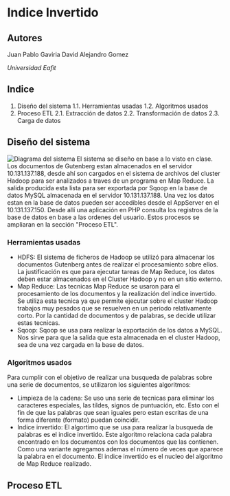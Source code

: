 # Indice Invertido

## Autores
Juan Pablo Gaviria
David Alejandro Gomez

*Universidad Eafit*

## Indice
1. Diseño del sistema
	1.1. Herramientas usadas
	1.2. Algoritmos usados
2. Proceso ETL
	2.1. Extracción de datos
	2.2. Transformación de datos
	2.3. Carga de datos

## Diseño del sistema
![Diagrama del sistema](http://fotos.subefotos.com/7035e589f4d8d2e5636e07aad427bbe9o.png "Diagrama del sistema")
El sistema se diseño en base a lo visto en clase. Los documentos de Gutenberg estan almacenados en el servidor 10.131.137.188, desde ahí son cargados en el sistema de archivos del cluster Hadoop para ser analizados a traves de un programa en Map Reduce. La salida producida esta lista para ser exportada por Sqoop en la base de datos MySQL almacenada en el servidor 10.131.137.188. Una vez los datos estan en la base de datos pueden ser accedibles desde el AppServer en el 10.131.137.150. Desde allí una aplicación en PHP consulta los registros de la base de datos en base a las ordenes del usuario. Estos procesos se ampliaran en la sección "Proceso ETL".

### Herramientas usadas
* HDFS: El sistema de ficheros de Hadoop se utilizó para almacenar los documentos Gutenberg antes de realizar el procesamiento sobre ellos. La justificación es que para ejecutar tareas de Map Reduce, los datos deben estar almacenados en el Cluster Hadoop y no en un sitio externo.
* Map Reduce: Las tecnicas Map Reduce se usaron para el procesamiento de los documentos y la realización del indice invertido. Se utiliza esta tecnica ya que permite ejecutar sobre el cluster Hadoop trabajos muy pesados que se resuelven en un periodo relativamente corto. Por la cantidad de documentos y de palabras, se decide utilizar estas tecnicas.
* Sqoop: Sqoop se usa para realizar la exportación de los datos a MySQL. Nos sirve para que la salida que esta almacenada en el cluster Hadoop, sea de una vez cargada en la base de datos.

### Algoritmos usados
Para cumplir con el objetivo de realizar una busqueda de palabras sobre una serie de documentos, se utilizaron los siguientes algoritmos:
* Limpieza de la cadena: Se uso una serie de tecnicas para eliminar los caracteres especiales, las tildes, signos de puntuación, etc. Esto con el fin de que las palabras que sean iguales pero estan escritas de una forma diferente (formato) puedan coincidir.
* Indice invertido: El algortimo que se usa para realizar la busqueda de palabras es el indice invertido. Este algoritmo relaciona cada palabra encontrado en los documentos con los documentos que las contienen. Como una variante agregamos ademas el número de veces que aparece la palabra en el documento. El indice invertido es el nucleo del algoritmo de Map Reduce realizado.

## Proceso ETL
